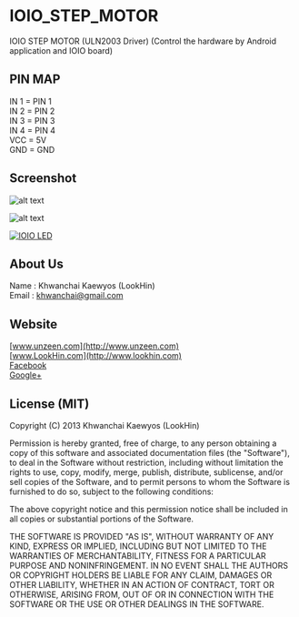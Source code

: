 IOIO_STEP_MOTOR
======================

IOIO STEP MOTOR (ULN2003 Driver) (Control the hardware by Android application and IOIO board)

## PIN MAP
IN 1 = PIN 1  
IN 2 = PIN 2  
IN 3 = PIN 3  
IN 4 = PIN 4  
VCC = 5V  
GND = GND  

## Screenshot

![alt text](http://www.unzeen.com/github/IOIO_STEP_MOTOR/2013-10-19-12-04-54.png "IOIO STEP MOTOR (ULN2003 Driver)")

![alt text](http://www.unzeen.com/github/IOIO_STEP_MOTOR/IMAG1091.jpg "IOIO STEP MOTOR (ULN2003 Driver)")

[![IOIO LED](http://img.youtube.com/vi/ymOymsBHp1c/0.jpg)](http://www.youtube.com/watch?v=ymOymsBHp1c)


## About Us
Name : Khwanchai Kaewyos (LookHin)  
Email : khwanchai@gmail.com

## Website
[www.unzeen.com](http://www.unzeen.com)  
[www.LookHin.com](http://www.lookhin.com)  
[Facebook](https://www.facebook.com/LookHin)  
[Google+](https://plus.google.com/u/0/115201343913237885999/posts)




## License (MIT)

Copyright (C) 2013 Khwanchai Kaewyos (LookHin)

Permission is hereby granted, free of charge, to any person obtaining a copy of this software and associated documentation files (the "Software"), to deal in the Software without restriction, including without limitation the rights to use, copy, modify, merge, publish, distribute, sublicense, and/or sell copies of the Software, and to permit persons to whom the Software is furnished to do so, subject to the following conditions:

The above copyright notice and this permission notice shall be included in all copies or substantial portions of the Software.

THE SOFTWARE IS PROVIDED "AS IS", WITHOUT WARRANTY OF ANY KIND, EXPRESS OR IMPLIED, INCLUDING BUT NOT LIMITED TO THE WARRANTIES OF MERCHANTABILITY, FITNESS FOR A PARTICULAR PURPOSE AND NONINFRINGEMENT. IN NO EVENT SHALL THE AUTHORS OR COPYRIGHT HOLDERS BE LIABLE FOR ANY CLAIM, DAMAGES OR OTHER LIABILITY, WHETHER IN AN ACTION OF CONTRACT, TORT OR OTHERWISE, ARISING FROM, OUT OF OR IN CONNECTION WITH THE SOFTWARE OR THE USE OR OTHER DEALINGS IN THE SOFTWARE.

